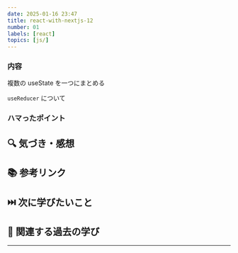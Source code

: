 ```yaml
---
date: 2025-01-16 23:47
title: react-with-nextjs-12
number: 01
labels: [react]
topics: [js/]
---
```


### 内容

複数の useState を一つにまとめる

`useReducer` について

### ハマったポイント

## 🔍 気づき・感想

## 📚 参考リンク

## ⏭️ 次に学びたいこと

## 📌 関連する過去の学び

---
